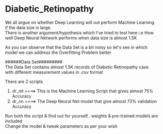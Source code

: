 # Diabetic_Retinopathy

We all argue on whether Deep Learning will out perform Machine Learning if the data size is large.<br>
There is another argument/hypothesis which I've tried to test here i.e How well Deep Neural Network performs when data size is almost 1.5K<br>

As you can observe that the Data Set is a bit noisy so let's see in which model we can address the Overfitting Problem better<br>

######Data Set#########<br>
The Data Set contains almost 1.5K records of Diabetic Retinopathy case with different measurement values in .csv format<br>

There are 2 scripts<br>
1. dr_ml ====> This is the Machine Learning Script that gives almost 75% Accuracy<br>
2. dr_nn ====> The Deep Neural Net model that give almost 73% validation Accuracy<br>

Run both the script & find out for yourself.. weights & pre-trained models are included <br>
Change the model & tweak parameters as per your wish
